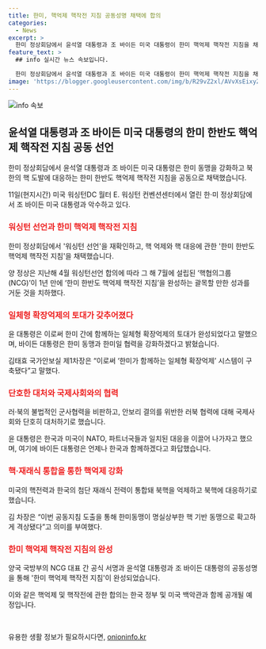 ```yaml
---
title: 한미, 핵억제 핵작전 지침 공동성명 채택에 합의
categories:
  - News
excerpt: >
  한미 정상회담에서 윤석열 대통령과 조 바이든 미국 대통령이 한미 핵억제 핵작전 지침을 채택했다. 이로써 한미는 동맹의 핵 전략 기획에 대한 논의를 완료했으며, 일체형 확장억제 시스템이 구축되었다. 또한, 한미는 핵위기 시의 소통 절차 및 보안체계를 갖추고 나아가 핵 관련 민감정보의 공유를 확대하는 등 실전적 핵대응 능력을 강화하는 방안을 마련했다. 또한, ‘한미 한반도 핵억제 핵작전 지침’은 미국 백악관과 한국 용산 대통령실 홈페이지에 함께 게재될 예정이다. 이번 공동지침 도출로 한미동맹의 핵 기반 동맹이 격상되었다.
feature_text: >
  ## info 실시간 뉴스 속보입니다.

  한미 정상회담에서 윤석열 대통령과 조 바이든 미국 대통령이 한미 핵억제 핵작전 지침을 채택했다. 이로써 한미는 동맹의 핵 전략 기획에 대한 논의를 완료했으며, 일체형 확장억제 시스템이 구축되었다. 또한, 한미는 핵위기 시의 소통 절차 및 보안체계를 갖추고 나아가 핵 관련 민감정보의 공유를 확대하는 등 실전적 핵대응 능력을 강화하는 방안을 마련했다. 또한, ‘한미 한반도 핵억제 핵작전 지침’은 미국 백악관과 한국 용산 대통령실 홈페이지에 함께 게재될 예정이다. 이번 공동지침 도출로 한미동맹의 핵 기반 동맹이 격상되었다.
image: 'https://blogger.googleusercontent.com/img/b/R29vZ2xl/AVvXsEixyZcFfHzMRdzZMjFBmAUKJYCLCGyLL1o632UiGVXcaFdKo_bkvkuCioo0uUKlGfBVcT3P84aROyZIXSBEx3Aw5nCQ3pTgDom1WDC4m8eifvWiAmWEEVb4x6G_l8C0QH225ldMjyaFvpxGEBGNO37VmDTDMHGhJPq73UglMfDca1-0aw/s1600/blogspot.png'
---
```


<p><img src="https://blogger.googleusercontent.com/img/b/R29vZ2xl/AVvXsEixyZcFfHzMRdzZMjFBmAUKJYCLCGyLL1o632UiGVXcaFdKo_bkvkuCioo0uUKlGfBVcT3P84aROyZIXSBEx3Aw5nCQ3pTgDom1WDC4m8eifvWiAmWEEVb4x6G_l8C0QH225ldMjyaFvpxGEBGNO37VmDTDMHGhJPq73UglMfDca1-0aw/s1600/blogspot.png" alt="info 속보" /></p>

<h2 data-ke-size="size26">윤석열 대통령과 조 바이든 미국 대통령의 한미 한반도 핵억제 핵작전 지침 공동 선언</h2>

<p>한미 정상회담에서 윤석열 대통령과 조 바이든 미국 대통령은 한미 동맹을 강화하고 북한의 핵 도발에 대응하는 한미 한반도 핵억제 핵작전 지침을 공동으로 채택했습니다.</p>

<p data-ke-size="size16">11일(현지시간) 미국 워싱턴DC 월터 E. 워싱턴 컨벤션센터에서 열린 한·미 정상회담에서 조 바이든 미국 대통령과 악수하고 있다.</p>

<h3><b><span style="color: #ee2323;">워싱턴 선언과 한미 핵억제 핵작전 지침</span></b></h3>

<p>한미 정상회담에서 '워싱턴 선언'을 재확인하고, 핵 억제와 핵 대응에 관한 '한미 한반도 핵억제 핵작전 지침'을 채택했습니다.</p>

<p data-ke-size="size16">양 정상은 지난해 4월 워싱턴선언 합의에 따라 그 해 7월에 설립된 ‘핵협의그룹(NCG)’이 1년 만에 ‘한미 한반도 핵억제 핵작전 지침’을 완성하는 괄목할 만한 성과를 거둔 것을 치하했다.</p>

<h3><b><span style="color: #ee2323;">일체형 확장억제의 토대가 갖추어졌다</span></b></h3>

<p>윤 대통령은 이로써 한미 간에 함께하는 일체형 확장억제의 토대가 완성되었다고 말했으며, 바이든 대통령은 한미 동맹과 한미일 협력을 강화하겠다고 밝혔습니다.</p>

<p data-ke-size="size16">김태효 국가안보실 제1차장은 “이로써 ‘한미가 함께하는 일체형 확장억제’ 시스템이 구축됐다”고 말했다.</p>

<h3><b><span style="color: #ee2323;">단호한 대처와 국제사회와의 협력</span></b></h3>

<p>러·북의 불법적인 군사협력을 비판하고, 안보리 결의를 위반한 러북 협력에 대해 국제사회와 단호히 대처하기로 했습니다.</p>

<p data-ke-size="size16">윤 대통령은 한국과 미국이 NATO, 파트너국들과 일치된 대응을 이끌어 나가자고 했으며, 여기에 바이든 대통령은 언제나 한국과 함께하겠다고 화답했습니다.</p>

<h3><b><span style="color: #ee2323;">핵·재래식 통합을 통한 핵억제 강화</span></b></h3>

<p>미국의 핵전력과 한국의 첨단 재래식 전력이 통합돼 북핵을 억제하고 북핵에 대응하기로 했습니다.</p>

<p data-ke-size="size16">김 차장은 “이번 공동지침 도출을 통해 한미동맹이 명실상부한 핵 기반 동맹으로 확고하게 격상됐다”고 의미를 부여했다.</p>

<h3><b><span style="color: #ee2323;">한미 핵억제 핵작전 지침의 완성</span></b></h3>

<p>양국 국방부의 NCG 대표 간 공식 서명과 윤석열 대통령과 조 바이든 대통령의 공동성명을 통해 '한미 핵억제 핵작전 지침'이 완성되었습니다.</p>

<p>이와 같은 핵억제 및 핵작전에 관한 합의는 한국 정부 및 미국 백악관과 함께 공개될 예정입니다.</p>

<p data-ke-size="size16">&nbsp;</p>
유용한 생활 정보가 필요하시다면, <a href="https://onioninfo.kr" rel="dofollow">onioninfo.kr</a>


